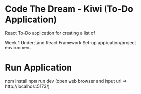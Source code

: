 # Code The Dream - Kiwi (To-Do Application)

React To-Do application for creating a list of 

Week 1
Understand React Framework
Set-up application/project environment

# Run Application
npm install
npm run dev (open web browser and input url => http://localhost:5173/)
